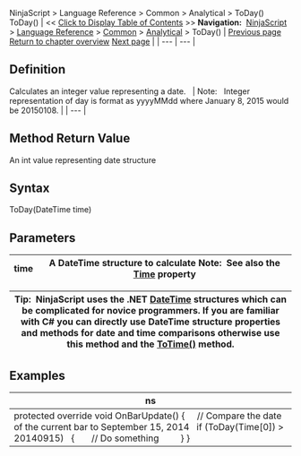 ﻿
NinjaScript \> Language Reference \> Common \> Analytical \> ToDay()
ToDay()
| \<\< [Click to Display Table of Contents](today.md) \>\> **Navigation:**     [NinjaScript](ninjascript.md) \> [Language Reference](language_reference_wip.md) \> [Common](common.md) \> [Analytical](market_data.md) \> ToDay() | [Previous page](ticksize.md) [Return to chapter overview](market_data.md) [Next page](totime.md) |
| --- | --- |
## Definition
Calculates an integer value representing a date.
 
| Note:   Integer representation of day is format as yyyyMMdd where January 8, 2015 would be 20150108\. |
| --- |

## Method Return Value
An int value representing date structure
 
## Syntax
ToDay(DateTime time)
 
## Parameters
| time | A DateTime structure to calculate Note:  See also the [Time](time.md) property |
| --- | --- |

| Tip:  NinjaScript uses the .NET [DateTime](http://msdn2.microsoft.com/en-us/library/system.datetime.aspx) structures which can be complicated for novice programmers. If you are familiar with C\# you can directly use DateTime structure properties and methods for date and time comparisons otherwise use this method and the [ToTime()](totime.md) method. |
| --- |

## 
## 
## Examples
| ns |
| --- |
| protected override void OnBarUpdate() {       // Compare the date of the current bar to September 15, 2014    if (ToDay(Time\[0]) \> 20140915)    {        // Do something          } } |
